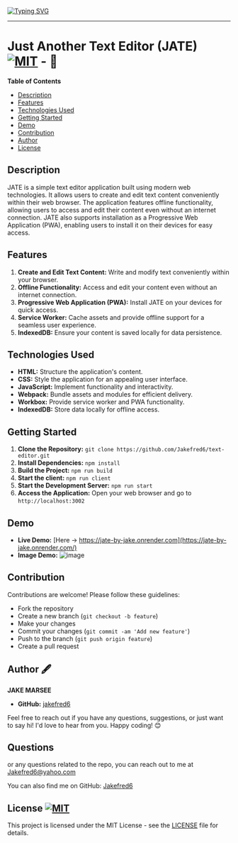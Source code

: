 
[![Typing SVG](https://readme-typing-svg.demolab.com?font=Fira+Code&weight=700&size=24&duration=2000&pause=1000&width=435&lines=++Just+Another+Text+Editor;JATE+by+JAKE)](https://git.io/typing-svg)  

---
# Just Another Text Editor (JATE)  [![MIT](https://img.shields.io/badge/License-MIT-blue)](#license) -  📝

**Table of Contents**
- [Description](#description)
- [Features](#features)
- [Technologies Used](#technologies-used)
- [Getting Started](#getting-started)
- [Demo](#demo)
- [Contribution](#contribution)
- [Author](#author)
- [License](#license)

## Description
JATE is a simple text editor application built using modern web technologies. It allows users to create and edit text content conveniently within their web browser. The application features offline functionality, allowing users to access and edit their content even without an internet connection. JATE also supports installation as a Progressive Web Application (PWA), enabling users to install it on their devices for easy access.

## Features
1. **Create and Edit Text Content:** Write and modify text conveniently within your browser.
2. **Offline Functionality:** Access and edit your content even without an internet connection.
3. **Progressive Web Application (PWA):** Install JATE on your devices for quick access.
4. **Service Worker:** Cache assets and provide offline support for a seamless user experience.
5. **IndexedDB:** Ensure your content is saved locally for data persistence.

## Technologies Used
- **HTML:** Structure the application's content.
- **CSS:** Style the application for an appealing user interface.
- **JavaScript:** Implement functionality and interactivity.
- **Webpack:** Bundle assets and modules for efficient delivery.
- **Workbox:** Provide service worker and PWA functionality.
- **IndexedDB:** Store data locally for offline access.

## Getting Started
1. **Clone the Repository:** `git clone https://github.com/Jakefred6/text-editor.git`
2. **Install Dependencies:** `npm install`
3. **Build the Project:** `npm run build`
3. **Start the client:** `npm run client`
4. **Start the Development Server:** `npm run start`
5. **Access the Application:** Open your web browser and go to `http://localhost:3002`

## Demo
- **Live Demo:** [Here -> https://jate-by-jake.onrender.com](https://jate-by-jake.onrender.com/)
- **Image Demo:**
  ![image](https://github.com/Jakefred6/text-editor/assets/142133969/ae70be75-175e-41ea-a15c-a635e138368e)


## Contribution
Contributions are welcome! Please follow these guidelines:
- Fork the repository
- Create a new branch (`git checkout -b feature`)
- Make your changes
- Commit your changes (`git commit -am 'Add new feature'`)
- Push to the branch (`git push origin feature`)
- Create a pull request

## Author 🖋️

**JAKE MARSEE**
- **GitHub:** [jakefred6](https://github.com/jakefred6)

Feel free to reach out if you have any questions, suggestions, or just want to say hi! I'd love to hear from you. Happy coding! 😊

## Questions
or any questions related to the repo, you can reach out to me at [Jakefred6@yahoo.com](mailto:Jakefred6@yahoo.com)

You can also find me on GitHub: [Jakefred6](https://github.com/Jakefred6/)


## License  [![MIT](https://img.shields.io/badge/License-MIT-blue)](#license)
This project is licensed under the MIT License - see the [LICENSE](LICENSE) file for details.
